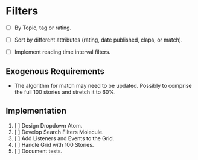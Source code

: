 # Filters

* [ ] By Topic, tag or rating.
* [ ] Sort by different attributes (rating, date published, claps, or match).
* [ ] Implement reading time interval filters. 


## Exogenous Requirements

* The algorithm for match may need to be updated. Possibly to comprise the full 100 stories and stretch it to 60%.


## Implementation

1. [ ] Design Dropdown Atom.
2. [ ] Develop Search Filters Molecule. 
3. [ ] Add Listeners and Events to the Grid.
4. [ ] Handle Grid with 100 Stories.
5. [ ] Document tests.
